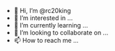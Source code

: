 - 👋 Hi, I’m @rc20king
- 👀 I’m interested in ...
- 🌱 I’m currently learning ...
- 💞️ I’m looking to collaborate on ...
- 📫 How to reach me ...

<!---
rc20king/rc20king is a ✨ special ✨ repository because its `README.md` (this file) appears on your GitHub profile.
You can click the Preview link to take a look at your changes.
--->
